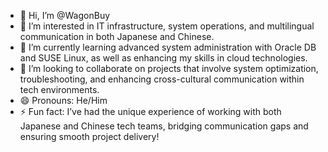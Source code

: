 - 👋 Hi, I’m @WagonBuy
- 👀 I’m interested in IT infrastructure, system operations, and multilingual communication in both Japanese and Chinese.
- 🌱 I’m currently learning advanced system administration with Oracle DB and SUSE Linux, as well as enhancing my skills in cloud technologies.
- 💞️ I’m looking to collaborate on projects that involve system optimization, troubleshooting, and enhancing cross-cultural communication within tech environments.
- 😄 Pronouns: He/Him
- ⚡ Fun fact: I’ve had the unique experience of working with both Japanese and Chinese tech teams, bridging communication gaps and ensuring smooth project delivery!

<!---
WagonBuy/WagonBuy is a ✨ special ✨ repository because its `README.md` (this file) appears on your GitHub profile.
You can click the Preview link to take a look at your changes.
--->

